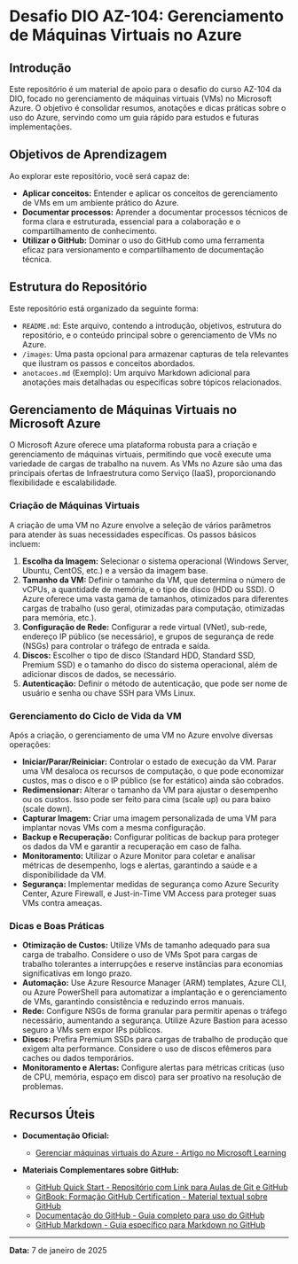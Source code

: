 # Desafio DIO AZ-104: Gerenciamento de Máquinas Virtuais no Azure

## Introdução

Este repositório é um material de apoio para o desafio do curso AZ-104 da DIO, focado no gerenciamento de máquinas virtuais (VMs) no Microsoft Azure. O objetivo é consolidar resumos, anotações e dicas práticas sobre o uso do Azure, servindo como um guia rápido para estudos e futuras implementações.

## Objetivos de Aprendizagem

Ao explorar este repositório, você será capaz de:

*   **Aplicar conceitos:** Entender e aplicar os conceitos de gerenciamento de VMs em um ambiente prático do Azure.
*   **Documentar processos:** Aprender a documentar processos técnicos de forma clara e estruturada, essencial para a colaboração e o compartilhamento de conhecimento.
*   **Utilizar o GitHub:** Dominar o uso do GitHub como uma ferramenta eficaz para versionamento e compartilhamento de documentação técnica.

## Estrutura do Repositório

Este repositório está organizado da seguinte forma:

*   `README.md`: Este arquivo, contendo a introdução, objetivos, estrutura do repositório, e o conteúdo principal sobre o gerenciamento de VMs no Azure.
*   `/images`: Uma pasta opcional para armazenar capturas de tela relevantes que ilustram os passos e conceitos abordados.
*   `anotacoes.md` (Exemplo): Um arquivo Markdown adicional para anotações mais detalhadas ou específicas sobre tópicos relacionados.

## Gerenciamento de Máquinas Virtuais no Microsoft Azure

O Microsoft Azure oferece uma plataforma robusta para a criação e gerenciamento de máquinas virtuais, permitindo que você execute uma variedade de cargas de trabalho na nuvem. As VMs no Azure são uma das principais ofertas de Infraestrutura como Serviço (IaaS), proporcionando flexibilidade e escalabilidade.

### Criação de Máquinas Virtuais

A criação de uma VM no Azure envolve a seleção de vários parâmetros para atender às suas necessidades específicas. Os passos básicos incluem:

1.  **Escolha da Imagem:** Selecionar o sistema operacional (Windows Server, Ubuntu, CentOS, etc.) e a versão da imagem base.
2.  **Tamanho da VM:** Definir o tamanho da VM, que determina o número de vCPUs, a quantidade de memória, e o tipo de disco (HDD ou SSD). O Azure oferece uma vasta gama de tamanhos, otimizados para diferentes cargas de trabalho (uso geral, otimizadas para computação, otimizadas para memória, etc.).
3.  **Configuração de Rede:** Configurar a rede virtual (VNet), sub-rede, endereço IP público (se necessário), e grupos de segurança de rede (NSGs) para controlar o tráfego de entrada e saída.
4.  **Discos:** Escolher o tipo de disco (Standard HDD, Standard SSD, Premium SSD) e o tamanho do disco do sistema operacional, além de adicionar discos de dados, se necessário.
5.  **Autenticação:** Definir o método de autenticação, que pode ser nome de usuário e senha ou chave SSH para VMs Linux.

### Gerenciamento do Ciclo de Vida da VM

Após a criação, o gerenciamento de uma VM no Azure envolve diversas operações:

*   **Iniciar/Parar/Reiniciar:** Controlar o estado de execução da VM. Parar uma VM desaloca os recursos de computação, o que pode economizar custos, mas o disco e o IP público (se for estático) ainda são cobrados.
*   **Redimensionar:** Alterar o tamanho da VM para ajustar o desempenho ou os custos. Isso pode ser feito para cima (scale up) ou para baixo (scale down).
*   **Capturar Imagem:** Criar uma imagem personalizada de uma VM para implantar novas VMs com a mesma configuração.
*   **Backup e Recuperação:** Configurar políticas de backup para proteger os dados da VM e garantir a recuperação em caso de falha.
*   **Monitoramento:** Utilizar o Azure Monitor para coletar e analisar métricas de desempenho, logs e alertas, garantindo a saúde e a disponibilidade da VM.
*   **Segurança:** Implementar medidas de segurança como Azure Security Center, Azure Firewall, e Just-in-Time VM Access para proteger suas VMs contra ameaças.

### Dicas e Boas Práticas

*   **Otimização de Custos:** Utilize VMs de tamanho adequado para sua carga de trabalho. Considere o uso de VMs Spot para cargas de trabalho tolerantes a interrupções e reserve instâncias para economias significativas em longo prazo.
*   **Automação:** Use Azure Resource Manager (ARM) templates, Azure CLI, ou Azure PowerShell para automatizar a implantação e o gerenciamento de VMs, garantindo consistência e reduzindo erros manuais.
*   **Rede:** Configure NSGs de forma granular para permitir apenas o tráfego necessário, aumentando a segurança. Utilize Azure Bastion para acesso seguro a VMs sem expor IPs públicos.
*   **Discos:** Prefira Premium SSDs para cargas de trabalho de produção que exigem alta performance. Considere o uso de discos efêmeros para caches ou dados temporários.
*   **Monitoramento e Alertas:** Configure alertas para métricas críticas (uso de CPU, memória, espaço em disco) para ser proativo na resolução de problemas.

## Recursos Úteis

*   **Documentação Oficial:**
    *   [Gerenciar máquinas virtuais do Azure - Artigo no Microsoft Learning](https://learn.microsoft.com/pt-br/azure/virtual-machines/windows/overview )

*   **Materiais Complementares sobre GitHub:**
    *   [GitHub Quick Start - Repositório com Link para Aulas de Git e GitHub](https://github.com/githubtraining/quickstart )
    *   [GitBook: Formação GitHub Certification - Material textual sobre GitHub](https://gitbook.com/ )
    *   [Documentação do GitHub - Guia completo para uso do GitHub](https://docs.github.com/ )
    *   [GitHub Markdown - Guia específico para Markdown no GitHub](https://docs.github.com/en/get-started/writing-on-github/getting-started-with-writing-and-formatting-on-github/basic-writing-and-formatting-syntax )

---


**Data:** 7 de janeiro de 2025
